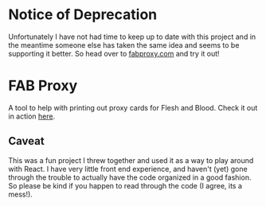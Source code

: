 # Notice of Deprecation

Unfortunately I have not had time to keep up to date with this project and in the meantime someone else has taken the same idea and seems to be supporting it better. So head over to [fabproxy.com](https://fabproxy.com/) and try it out!

# FAB Proxy

A tool to help with printing out proxy cards for Flesh and Blood. Check it out in action [here](https://cgilling.github.io/fab-proxy/).

## Caveat

This was a fun project I threw together and used it as a way to play around with React. I have very little front end experience, and haven't (yet) gone through the trouble to actually have the code organized in a good fashion. So please be kind if you happen to read through the code (I agree, its a mess!).

